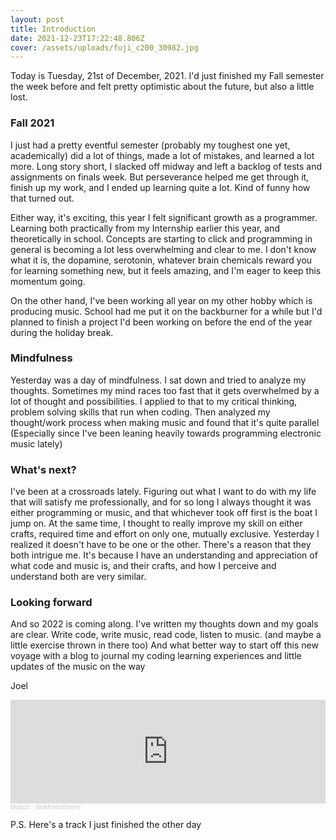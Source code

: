 ```yaml
---
layout: post
title: Introduction
date: 2021-12-23T17:22:48.806Z
cover: /assets/uploads/fuji_c200_30982.jpg
---
```

Today is Tuesday, 21st of December, 2021. I'd just finished my Fall semester the week before and felt pretty optimistic about the future, but also a little lost. 

### Fall 2021

I just had a pretty eventful semester (probably my toughest one yet, academically) did a lot of things, made a lot of mistakes, and learned a lot more. Long story short, I slacked off midway and left a backlog of tests and assignments on finals week. But perseverance helped me get through it, finish up my work, and I ended up learning quite a lot. Kind of funny how that turned out.

Either way, it's exciting, this year I felt significant growth as a programmer. Learning both practically from my Internship earlier this year, and theoretically in school. Concepts are starting to click and programming in general is becoming a lot less overwhelming and clear to me. I don't know what it is, the dopamine, serotonin, whatever brain chemicals reward you for learning something new, but it feels amazing, and I'm eager to keep this momentum going.

On the other hand, I've been working all year on my other hobby which is producing music. School had me put it on the backburner for a while but I'd planned to finish a project I'd been working on before the end of the year during the holiday break.

### Mindfulness

Yesterday was a day of mindfulness. I sat down and tried to analyze my thoughts. Sometimes my mind races too fast that it gets overwhelmed by a lot of thought and possibilities. I applied to that to my critical thinking, problem solving skills that run when coding. Then analyzed my thought/work process when making music and found that it's quite parallel (Especially since I've been leaning heavily towards programming electronic music lately)

### What's next?

I've been at a crossroads lately. Figuring out what I want to do with my life that will satisfy me professionally, and for so long I always thought it was either programming or music, and that whichever took off first is the boat I jump on. At the same time, I thought to really improve my skill on either crafts, required time and effort on only one, mutually exclusive. Yesterday I realized it doesn't have to be one or the other. There's a reason that they both intrigue me. It's because I have an understanding and appreciation of what code and music is, and their crafts, and how I perceive and understand both are very similar.

### Looking forward

And so 2022 is coming along. I've written my thoughts down and my goals are clear. Write code, write music, read code, listen to music. (and maybe a little exercise thrown in there too) And what better way to start off this new voyage with a blog to journal my coding learning experiences and little updates of the music on the way

Joel

<iframe width="100%" height="166" scrolling="no" frameborder="no" allow="autoplay" src="https://w.soundcloud.com/player/?url=https%3A//api.soundcloud.com/tracks/1181773597&color=%23ff5500&auto_play=false&hide_related=false&show_comments=true&show_user=true&show_reposts=false&show_teaser=true"></iframe>

<div style="font-size: 10px; color: #cccccc;line-break: anywhere;word-break: normal;overflow: hidden;white-space: nowrap;text-overflow: ellipsis; font-family: Interstate,Lucida Grande,Lucida Sans Unicode,Lucida Sans,Garuda,Verdana,Tahoma,sans-serif;font-weight: 100;"><a href="https://soundcloud.com/joelazwar" title="blujazz" target="_blank" style="color: #cccccc; text-decoration: none;">blujazz</a> · <a href="https://soundcloud.com/joelazwar/darkforesttheory" title="darkforesttheory" target="_blank" style="color: #cccccc; text-decoration: none;">darkforesttheory</a></div>

<p> P.S. Here's a track I just finished the other day</p>